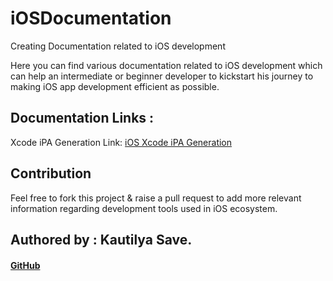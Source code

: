 # iOSDocumentation
Creating Documentation related to iOS development

Here you can find various documentation related to iOS development which can help an intermediate or beginner developer to kickstart his journey to making iOS app development efficient as possible.


## Documentation Links : 
Xcode iPA Generation Link: [iOS Xcode iPA Generation](https://github.com/SensehacK/iOSDocumentation/blob/master/iOSXcodeiPAGeneration.md) 




## Contribution
Feel free to fork this project & raise a pull request to add more relevant information regarding development tools used in iOS ecosystem.




## Authored by : Kautilya Save.
#### [GitHub](https://github.com/SensehacK) 


